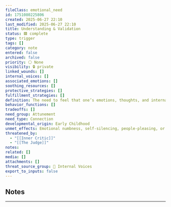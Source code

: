 ```yaml
---
fileClass: emotional_need
id: 1751080225806
created: 2025-06-27 22:10
last_modified: 2025-06-27 22:10
title: Understanding & Validation
status: 🟩 complete
type: trigger
tags: []
category: note
entered: false
archived: false
priority: ⚪ None
visibility: 🔒 private
linked_wounds: []
internal_voices: []
associated_emotions: []
soothing_resources: []
protective_strategies: []
fulfillment_strategies: []
definition: The need to feel that one’s emotions, thoughts, and internal world are noticed, understood, and affirmed
behavior_functions: []
tradeoffs: []
need_group: Attunement
need_type: Connection
developmental_origin: Early Childhood
unmet_effects: Emotional numbness, self-silencing, people-pleasing, or heightened emotional outbursts to seek recognition
threatened_by:
  - "[[Inner Critic]]"
  - "[[The Judge]]"
notes: 
related: []
media: []
attachments: []
threat_source_group: 📢 Internal Voices
export_to_inputs: false
---
```


## Notes
---



